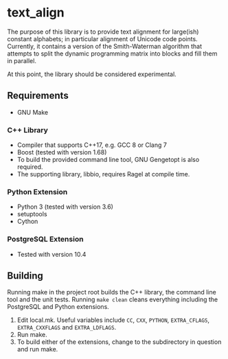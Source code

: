 # text_align

The purpose of this library is to provide text alignment for large(ish) constant alphabets; in particular alignment of Unicode code points. Currently, it contains a version of the Smith-Waterman algorithm that attempts to split the dynamic programming matrix into blocks and fill them in parallel.

At this point, the library should be considered experimental.

## Requirements

- GNU Make

### C++ Library

- Compiler that supports C++17, e.g. GCC 8 or Clang 7
- Boost (tested with version 1.68)
- To build the provided command line tool, GNU Gengetopt is also required.
- The supporting library, libbio, requires Ragel at compile time.

### Python Extension

- Python 3 (tested with version 3.6)
- setuptools
- Cython

### PostgreSQL Extension

- Tested with version 10.4

## Building

Running make in the project root builds the C++ library, the command line tool and the unit tests. Running `make clean` cleans everything including the PostgreSQL and Python extensions.

1. Edit local.mk. Useful variables include `CC`, `CXX`, `PYTHON`, `EXTRA_CFLAGS`, `EXTRA_CXXFLAGS` and `EXTRA_LDFLAGS`.
2. Run make.
3. To build either of the extensions, change to the subdirectory in question and run make.
